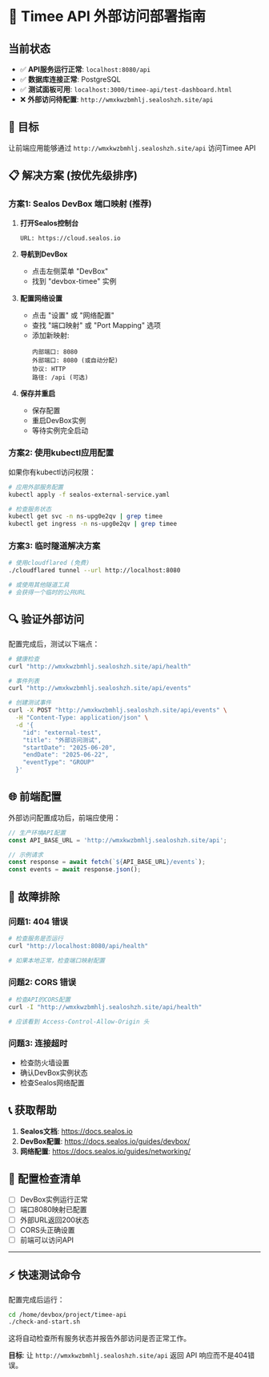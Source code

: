 # 🚀 Timee API 外部访问部署指南

## 当前状态
- ✅ **API服务运行正常**: `localhost:8080/api`
- ✅ **数据库连接正常**: PostgreSQL
- ✅ **测试面板可用**: `localhost:3000/timee-api/test-dashboard.html`
- ❌ **外部访问待配置**: `http://wmxkwzbmhlj.sealoshzh.site/api`

## 🎯 目标
让前端应用能够通过 `http://wmxkwzbmhlj.sealoshzh.site/api` 访问Timee API

## 📋 解决方案 (按优先级排序)

### 方案1: Sealos DevBox 端口映射 (推荐)

1. **打开Sealos控制台**
   ```
   URL: https://cloud.sealos.io
   ```

2. **导航到DevBox**
   - 点击左侧菜单 "DevBox"
   - 找到 "devbox-timee" 实例

3. **配置网络设置**
   - 点击 "设置" 或 "网络配置"
   - 查找 "端口映射" 或 "Port Mapping" 选项
   - 添加新映射:
     ```
     内部端口: 8080
     外部端口: 8080 (或自动分配)
     协议: HTTP
     路径: /api (可选)
     ```

4. **保存并重启**
   - 保存配置
   - 重启DevBox实例
   - 等待实例完全启动

### 方案2: 使用kubectl应用配置

如果你有kubectl访问权限：

```bash
# 应用外部服务配置
kubectl apply -f sealos-external-service.yaml

# 检查服务状态
kubectl get svc -n ns-upg0e2qv | grep timee
kubectl get ingress -n ns-upg0e2qv | grep timee
```

### 方案3: 临时隧道解决方案

```bash
# 使用cloudflared (免费)
./cloudflared tunnel --url http://localhost:8080

# 或使用其他隧道工具
# 会获得一个临时的公共URL
```

## 🔍 验证外部访问

配置完成后，测试以下端点：

```bash
# 健康检查
curl "http://wmxkwzbmhlj.sealoshzh.site/api/health"

# 事件列表
curl "http://wmxkwzbmhlj.sealoshzh.site/api/events"

# 创建测试事件
curl -X POST "http://wmxkwzbmhlj.sealoshzh.site/api/events" \
  -H "Content-Type: application/json" \
  -d '{
    "id": "external-test",
    "title": "外部访问测试",
    "startDate": "2025-06-20",
    "endDate": "2025-06-22",
    "eventType": "GROUP"
  }'
```

## 🌐 前端配置

外部访问配置成功后，前端应使用：

```javascript
// 生产环境API配置
const API_BASE_URL = 'http://wmxkwzbmhlj.sealoshzh.site/api';

// 示例请求
const response = await fetch(`${API_BASE_URL}/events`);
const events = await response.json();
```

## 🔧 故障排除

### 问题1: 404 错误
```bash
# 检查服务是否运行
curl "http://localhost:8080/api/health"

# 如果本地正常，检查端口映射配置
```

### 问题2: CORS 错误
```bash
# 检查API的CORS配置
curl -I "http://wmxkwzbmhlj.sealoshzh.site/api/health"

# 应该看到 Access-Control-Allow-Origin 头
```

### 问题3: 连接超时
- 检查防火墙设置
- 确认DevBox实例状态
- 检查Sealos网络配置

## 📞 获取帮助

1. **Sealos文档**: https://docs.sealos.io
2. **DevBox配置**: https://docs.sealos.io/guides/devbox/
3. **网络配置**: https://docs.sealos.io/guides/networking/

## 📝 配置检查清单

- [ ] DevBox实例运行正常
- [ ] 端口8080映射已配置
- [ ] 外部URL返回200状态
- [ ] CORS头正确设置
- [ ] 前端可以访问API

---

## ⚡ 快速测试命令

配置完成后运行：

```bash
cd /home/devbox/project/timee-api
./check-and-start.sh
```

这将自动检查所有服务状态并报告外部访问是否正常工作。

**目标**: 让 `http://wmxkwzbmhlj.sealoshzh.site/api` 返回 API 响应而不是404错误。 